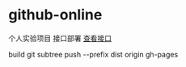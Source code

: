 # github-online

个人实验项目
接口部署
[查看接口](https://vercel.com/pnfeathers-projects/github-online-csv9)

build
git subtree push --prefix dist origin gh-pages
